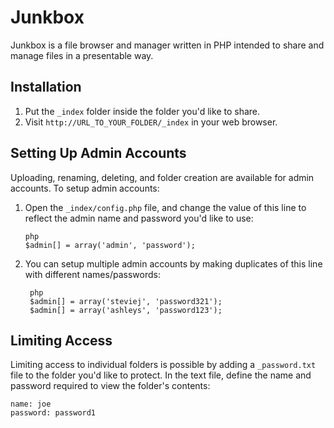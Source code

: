 # Junkbox

Junkbox is a file browser and manager written in PHP intended to share and manage files in a presentable way.

## Installation

1. Put the `_index` folder inside the folder you'd like to share.
2. Visit `http://URL_TO_YOUR_FOLDER/_index` in your web browser.

## Setting Up Admin Accounts

Uploading, renaming, deleting, and folder creation are available for admin accounts. To setup admin accounts:

1.  Open the `_index/config.php` file, and change the value of this line to reflect the admin name and password you'd like to use:
		
		php
		$admin[] = array('admin', 'password');

2. You can setup multiple admin accounts by making duplicates of this line with different names/passwords:

		php
		$admin[] = array('steviej', 'password321');
		$admin[] = array('ashleys', 'password123');

## Limiting Access

Limiting access to individual folders is possible by adding a `_password.txt` file to the folder you'd like to protect. In the text file, define the name and password required to view the folder's contents:

	name: joe
	password: password1
